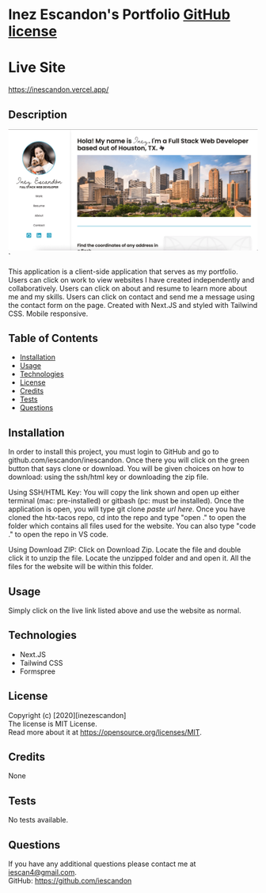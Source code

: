 # Inez Escandon's Portfolio [GitHub license](https://img.shields.io/badge/license-MIT%20License-blue.svg)

# Live Site

https://inescandon.vercel.app/

## Description

![Alt Text](./public/images/resume.png)`

This application is a client-side application that serves as my portfolio. Users can click on work to view websites I have created independently and collaboratively. Users can click on about and resume to learn more about me and my skills. Users can click on contact and send me a message using the contact form on the page. Created with Next.JS and styled with Tailwind CSS. Mobile responsive.

## Table of Contents

- [Installation](#installation)
- [Usage](#usage)
- [Technologies](#technologies)
- [License](#license)
- [Credits](#credits)
- [Tests](#tests)
- [Questions](#questions)

## Installation

In order to install this project, you must login to GitHub and go to github.com/iescandon/inescandon. Once there you will click on the green button that says clone or download. You will be given choices on how to download: using the ssh/html key or downloading the zip file.

Using SSH/HTML Key: You will copy the link shown and open up either terminal (mac: pre-installed) or gitbash (pc: must be installed). Once the application is open, you will type git clone _paste url here_. Once you have cloned the htx-tacos repo, cd into the repo and type "open ." to open the folder which contains all files used for the website. You can also type "code ." to open the repo in VS code.

Using Download ZIP: Click on Download Zip. Locate the file and double click it to unzip the file. Locate the unzipped folder and and open it. All the files for the website will be within this folder.

## Usage

Simply click on the live link listed above and use the website as normal.

## Technologies

- Next.JS
- Tailwind CSS
- Formspree

## License

Copyright (c) [2020][inezescandon]  
The license is MIT License.  
Read more about it at https://opensource.org/licenses/MIT.

## Credits

None

## Tests

No tests available.

## Questions

If you have any additional questions please contact me at iescan4@gmail.com.  
GitHub: https://github.com/iescandon

